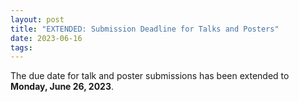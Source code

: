 ```yaml
---
layout: post
title: "EXTENDED: Submission Deadline for Talks and Posters"
date: 2023-06-16
tags:
---
```


The due date for talk and poster submissions
has been extended to **Monday, June 26, 2023**.
